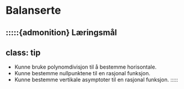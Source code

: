 # Balanserte 


:::::{admonition} Læringsmål
---
class: tip
---
* Kunne bruke polynomdivisjon til å bestemme horisontale. 
* Kunne bestemme nullpunktene til en rasjonal funksjon.
* Kunne bestemme vertikale asymptoter til en rasjonal funksjon.
:::::